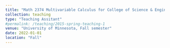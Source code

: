 ```yaml
---
title: "Math 2374 Multivariable Calculus for College of Science & Engineering (Lab)"
collection: teaching
type: "Teaching Assitant"
#permalink: /teaching/2015-spring-teaching-1
venue: "University of Minnesota, Fall semester"
date: 2022-01-01
location: "Fall"
---
```


